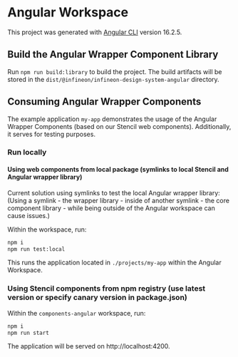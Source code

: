 # Angular Workspace

This project was generated with [Angular CLI](https://github.com/angular/angular-cli) version 16.2.5.

## Build the Angular Wrapper Component Library

Run `npm run build:library` to build the project. The build artifacts will be stored in the `dist/@infineon/infineon-design-system-angular` directory.

## Consuming Angular Wrapper Components

The example application `my-app` demonstrates the usage of the Angular Wrapper Components (based on our Stencil web components). Additionally, it serves for testing purposes.

### Run locally

#### Using web components from local package (symlinks to local Stencil and Angular wrapper library)

Current solution using symlinks to test the local Angular wrapper library: (Using a symlink - the wrapper library - inside of another symlink - the core component library - while being outside of the Angular workspace can cause issues.)

Within the workspace, run:

```bash
npm i
npm run test:local
```

This runs the application located in ```./projects/my-app``` within the Angular Workspace.


### Using Stencil components from npm registry (use latest version or specify canary version in package.json)

Within the ``components-angular`` workspace, run:

```bash
npm i
npm run start
```

The application will be served on http://localhost:4200.

